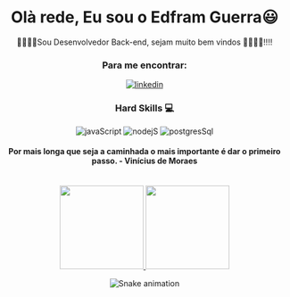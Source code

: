 <div>
    <h1 align="center">Olà rede, Eu sou o Edfram Guerra😃️</h1>
  <p align="center">👏🏾👏🏾Sou Desenvolvedor Back-end, sejam muito bem vindos 👏🏾👏🏾!!!!
</p>
 </div>
</div>
<div align="center" valign="top">

###  Para me encontrar:<br>
[![linkedin](https://img.shields.io/badge/LinkedIn-0077B5?style=for-the-badge&logo=linkedin&logoColor=white)](https://www.linkedin.com/in/edframguerra/)

### Hard Skills 💻<br>
![javaScript](https://img.shields.io/badge/JavaScript-323330?style=for-the-badge&logo=javascript&logoColor=F7DF1E) 
![nodejS](https://img.shields.io/badge/Node.js-339933?style=for-the-badge&logo=nodedotjs&logoColor=white)
![postgresSql](https://img.shields.io/badge/PostgreSQL-316192?style=for-the-badge&logo=postgresql&logoColor=white)


#### Por mais longa que seja a caminhada o mais importante é dar o primeiro passo. - Vinícius de Moraes


</div><br>

<div align="center">
  <a href="https://github.com/EdframGuerra">
    <img height="150em" src="https://github-readme-stats.vercel.app/api?username=EdframGuerra&count_private=true&include_all_commits=true&show_icons=true&theme=dracula&hide_border=false&show_owner=true"/>
    <img height="150em" src="https://github-readme-stats.vercel.app/api/top-langs/?username=EdframGuerra&theme=dracula&hide_border=false&&layout=compact"/>
  </a>
</div>

<div align="center">

  ![Snake animation](https://github.com/EdframGuerra/EdframGuerra/blob/output/github-contribution-grid-snake.svg)
  
</div>
